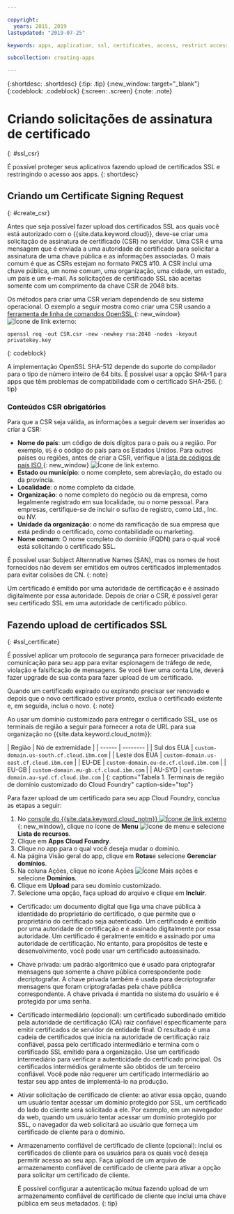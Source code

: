 ```yaml
---

copyright:
  years: 2015, 2019
lastupdated: "2019-07-25"

keywords: apps, application, ssl, certificates, access, restrict access, create, csr, upload, import

subcollection: creating-apps

---
```


{:shortdesc: .shortdesc}
{:tip: .tip}
{:new_window: target="_blank"}
{:codeblock: .codeblock}
{:screen: .screen}
{:note: .note}

# Criando solicitações de assinatura de certificado
{: #ssl_csr}

É possível proteger seus aplicativos fazendo upload de certificados SSL e restringindo o acesso aos apps.
{: shortdesc}

## Criando um Certificate Signing Request
{: #create_csr}

Antes que seja possível fazer upload dos certificados SSL aos quais você está autorizado com o {{site.data.keyword.cloud}}, deve-se criar uma solicitação de assinatura de certificado (CSR) no servidor. Uma CSR é uma mensagem que é enviada a uma autoridade de certificado para solicitar
a assinatura de uma chave pública e as informações associadas. O mais comum é que as CSRs estejam no formato PKCS #10. A CSR inclui uma chave pública, um nome comum, uma organização, uma cidade, um estado, um país e um e-mail. As
solicitações de certificado SSL são aceitas somente com um comprimento da chave CSR de 2048 bits.

Os métodos para criar uma CSR veriam dependendo de seu sistema operacional. O exemplo a seguir mostra como criar uma CSR usando a [ferramenta de linha de comandos OpenSSL ](https://www.openssl.org/){: new_window} ![Ícone de link externo](../icons/launch-glyph.svg "Ícone de link externo"):

```
openssl req -out CSR.csr -new -newkey rsa:2048 -nodes -keyout privatekey.key
```
{: codeblock}

A implementação OpenSSL SHA-512 depende do suporte
do compilador para o tipo de número inteiro de 64 bits. É possível usar a opção SHA-1 para apps que têm problemas de compatibilidade com o certificado SHA-256.
{: tip}

### Conteúdos CSR obrigatórios

Para que a CSR seja válida, as informações a seguir devem ser inseridas ao criar a CSR:

 * **Nome do país**: um código de dois dígitos para o país ou a região. Por exemplo, `US` é o código do país para os Estados Unidos. Para
outros países ou regiões, antes de criar a CSR, verifique a [lista
de códigos de país ISO ](https://www.iso.org/obp/ui/#search){: new_window} ![Ícone de link externo](../icons/launch-glyph.svg "Ícone de link externo").
 * **Estado ou município**: o nome completo, sem abreviação, do estado ou da província.
 * **Localidade**: o nome completo da cidade.
 * **Organização**: o nome completo do negócio ou da empresa, como legalmente registrado em sua localidade, ou o nome pessoal. Para
empresas, certifique-se de incluir o sufixo de registro, como Ltd., Inc. ou NV.
 * **Unidade da organização**: o nome da ramificação de sua empresa que está pedindo o certificado, como contabilidade ou marketing.
 * **Nome comum**: O nome completo do domínio (FQDN) para o qual você está solicitando o certificado SSL.

É possível usar Subject Alternnative Names (SAN), mas os nomes de host fornecidos não devem ser emitidos em outros certificados implementados para evitar colisões de CN.
{: note}

Um
certificado é emitido por uma autoridade de certificação e é assinado digitalmente por
essa autoridade. Depois de criar o CSR, é possível gerar seu certificado SSL em uma autoridade de certificado público.

## Fazendo upload de certificados SSL
{: #ssl_certificate}

É possível aplicar um protocolo de segurança para fornecer privacidade de comunicação para seu app para evitar espionagem de tráfego de rede, violação e falsificação de mensagens. Se você tiver uma conta Lite, deverá fazer upgrade de sua conta para fazer upload de um certificado.

Quando um certificado expirado ou expirando precisar ser renovado e depois que o novo certificado estiver pronto, exclua o certificado existente e, em seguida, inclua o novo.
{: note}

Ao usar um domínio customizado para entregar o certificado SSL, use os terminais de região a seguir para fornecer a rota de URL para sua organização no {{site.data.keyword.cloud_notm}}:

| Região | Nó de
extremidade |
| ------ | -------- |
| Sul dos EUA | `custom-domain.us-south.cf.cloud.ibm.com` |
| Leste dos EUA | `custom-domain.us-east.cf.cloud.ibm.com` |
| EU-DE | `custom-domain.eu-de.cf.cloud.ibm.com` |
| EU-GB | `custom-domain.eu-gb.cf.cloud.ibm.com` |
| AU-SYD | `custom-domain.au-syd.cf.cloud.ibm.com` | 
{: caption="Tabela 1. Terminais de região de domínio customizado do Cloud Foundry" caption-side="top"}

Para fazer upload de um certificado para seu app Cloud Foundry, conclua as etapas a seguir:

1. No [console do {{site.data.keyword.cloud_notm}} ![Ícone de link externo](../icons/launch-glyph.svg "Ícone de link externo")](https://{DomainName}){: new_window}, clique no ícone de **Menu** ![Ícone de menu](../icons/icon_hamburger.svg) e selecione **Lista de recursos**.
2. Clique em **Apps Cloud Foundry**.
3. Clique no app para o qual você deseja mudar o domínio. 
4. Na página Visão geral do app, clique em **Rotas**e selecione **Gerenciar domínios**.
5. Na coluna Ações, clique no ícone Ações ![Ícone Mais ações](../icons/action-menu-icon.svg) e selecione **Domínios**.
6. Clique em **Upload** para seu domínio customizado.
7. Selecione uma opção, faça upload do arquivo e clique em **Incluir**.
  
  * Certificado: um documento digital que liga uma chave pública à identidade do proprietário do certificado, o que permite
que o proprietário do certificado seja autenticado. Um
certificado é emitido por uma autoridade de certificação e é assinado digitalmente por
essa autoridade. Um certificado é geralmente emitido e assinado por uma autoridade de certificação. No entanto, para
propósitos de teste e desenvolvimento, você pode usar um certificado autoassinado.
  * Chave privada: um padrão algorítmico que é usado para criptografar mensagens que somente a chave pública correspondente
pode decriptografar. A chave privada também é usada para decriptografar mensagens que foram criptografadas pela chave pública correspondente. A chave privada é
mantida no sistema do usuário e é protegida por uma senha.
  * Certificado intermediário (opcional): um certificado subordinado emitido pela autoridade de certificação (CA) raiz
confiável especificamente para emitir certificados de servidor de entidade final. O resultado é uma cadeia de certificados que inicia na autoridade de certificação raiz
confiável, passa pelo certificado intermediário e termina com o
certificado SSL emitido para a organização. Use um certificado intermediário para verificar a autenticidade do certificado principal. Os certificados intermédios geralmente são obtidos de um terceiro confiável. Você pode não requerer um certificado intermediário ao testar seu app antes de implementá-lo na produção.
  * Ativar solicitação de certificado de cliente: ao ativar essa opção, quando um usuário tentar acessar um domínio
protegido por SSL, um certificado do lado do cliente será solicitado a ele. Por exemplo, em um navegador da web, quando um usuário tentar acessar um domínio protegido por SSL, o navegador da web solicitará ao usuário que forneça um certificado de cliente para o domínio.   
  * Armazenamento confiável de certificado de cliente (opcional): inclui os certificados de cliente para os usuários para os quais você deseja permitir acesso ao seu app. Faça upload de um arquivo de armazenamento confiável de certificado de cliente para ativar a opção para solicitar um certificado de cliente.
  
    É possível configurar a autenticação mútua fazendo upload de um armazenamento confiável de certificado de cliente que inclui uma chave pública em seus metadados.
    {: tip}


